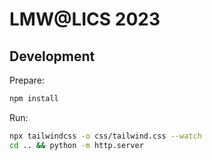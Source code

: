 # LMW@LICS 2023

## Development

Prepare:
```bash
npm install
```

Run:
```bash
npx tailwindcss -o css/tailwind.css --watch
cd .. && python -m http.server
```
